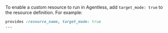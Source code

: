 To enable a custom resource to run in Agentless, add `target_mode: true` to the resource definition. For example:

```ruby
provides :resource_name, target_mode: true
...
```
